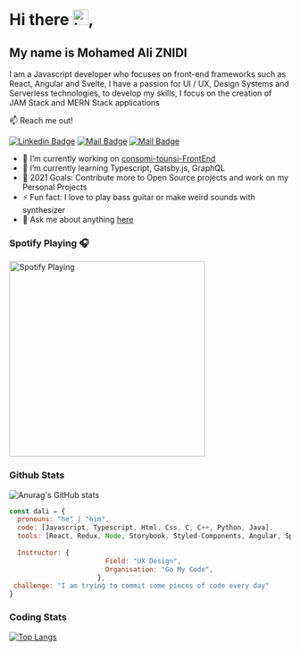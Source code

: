 # Hi there <img src="https://user-images.githubusercontent.com/1303154/88677602-1635ba80-d120-11ea-84d8-d263ba5fc3c0.gif" width="28px" alt="hi">,
## My name is Mohamed Ali ZNIDI

I am a Javascript developer who focuses on front-end frameworks such as React, Angular and Svelte, I have a passion for UI / UX, Design Systems and Serverless technologies, to develop my skills, I focus on the creation of JAM Stack and MERN Stack applications

:mailbox: Reach me out!

[![Linkedin Badge](https://img.shields.io/badge/-Mohamedali-Znidi-0e76a8?style=flat&labelColor=0e76a8&logo=linkedin&logoColor=white)](https://www.linkedin.com/in/mohamedali-znidi/) [![Mail Badge](https://img.shields.io/badge/-@mohamedaliznidi-e84393?style=flat&labelColor=e84393&logo=instagram&logoColor=white)](https://instagram.com/daliznidi) [![Mail Badge](https://img.shields.io/badge/-mohamedaliznidi-c0392b?style=flat&labelColor=c0392b&logo=gmail&logoColor=white)](mailto:mohamedali.znidi1@esprit.tn)

- 🔭 I’m currently working on [consomi-tounsi-FrontEnd](https://github.com/mohamedaliznidi/consomi-tounsi-FrontEnd)
- 🌱 I’m currently learning Typescript, Gatsby.js, GraphQL
- 🥅 2021 Goals: Contribute more to Open Source projects and work on my Personal Projects
- ⚡ Fun fact: I love to play bass guitar or make weird sounds with synthesizer
- 💬 Ask me about anything [here](https://github.com/mohamedaliznidi/mohamedaliznidi/issues)

### Spotify Playing 🎧

[<img src="https://spotify-github-readme.vercel.app/api/spotify" alt="Spotify Playing" width="350" />](https://open.spotify.com/artist/2yEwvVSSSUkcLeSTNyHKh8)

### Github Stats
![Anurag's GitHub stats](https://github-readme-stats.vercel.app/api?username=mohamedaliznidi&count_private=true&theme=tokyonight&hide=contribs,prs)

```javascript
const dali = {
  pronouns: "he" | "him",
  code: [Javascript, Typescript, Html, Css, C, C++, Python, Java],
  tools: [React, Redux, Node, Storybook, Styled-Components, Angular, Spring-Boot],
 
  Instructor: {
                        Field: "UX Design",
                        Organisation: "Go My Code",
                      },
 challenge: "I am trying to commit some pieces of code every day"
}
```
### Coding Stats
[![Top Langs](https://github-readme-stats.vercel.app/api/top-langs/?username=mohamedaliznidi&layout=compact&theme=tokyonight)](https://github.com/anuraghazra/github-readme-stats)

